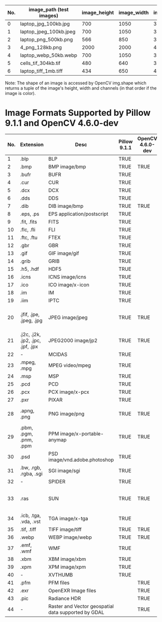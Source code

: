 



| No. | image\_path (test images) | image\_height | image\_width | image\_channel | image\_format | pixel\_dtype | pixel\_max | pixel\_mean | pixel\_min |
| -- | ------------------------- | ------------- | ------------ | -------------- | ------------- | ------------ | ---------- | ----------- | ---------- |
| 0  | laptop\_jpg\_100kb.jpg    | 700           | 1050         | 3              | .jpg          | uint8        | 255        | 164.86      | 0          |
| 1  | laptop\_jpeg\_100kb.jpeg  | 700           | 1050         | 3              | .jpeg         | uint8        | 255        | 164.86      | 0          |
| 2  | laptop\_png\_500kb.png    | 566           | 850          | 3              | .png          | uint8        | 255        | 164.85      | 0          |
| 3  | 4\_png\_128kb.png         | 2000          | 2000         | 4              | .png          | uint8        | 255        | 16.77       | 0          |
| 4  | laptop\_webp\_50kb.webp   | 700           | 1050         | 3              | .webp         | uint8        | 255        | 165.01      | 0          |
| 5  | cells\_tif\_304kb.tif     | 480           | 640          | 3              | .tif          | uint8        | 254        | 76.56       | 15         |
| 6  | laptop\_tiff\_1mb.tiff    | 434           | 650          | 4              | .tiff         | uint8        | 255        | 185.41      | 0          |

Note: The shape of an image is accessed by OpenCV img.shape which returns a tuple of the image's height, width and channels (in that order if the image is color).



# Image Formats Supported by Pillow 9.1.1 and OpenCV 4.6.0-dev




| No. | Extension                          | Desc                                                | Pillow 9.1.1 | OpenCV 4.6.0-dev | Remark                         |
| --- | ---------------------------------- | --------------------------------------------------- | ------------ | ---------------- | ------------------------------ |
| 1   | .blp                               | BLP                                                 | TRUE         |                  |                                |
| 2   | .bmp                               | BMP image/bmp                                       | TRUE         | TRUE             |                                |
| 3   | .bufr                              | BUFR                                                | TRUE         |                  |                                |
| 4   | .cur                               | CUR                                                 | TRUE         |                  |                                |
| 5   | .dcx                               | DCX                                                 | TRUE         |                  |                                |
| 6   | .dds                               | DDS                                                 | TRUE         |                  |                                |
| 7   | .dib                               | DIB image/bmp                                       | TRUE         | TRUE             |                                |
| 8   | .eps, .ps                          | EPS application/postscript                          | TRUE         |                  |                                |
| 9   | .fit, .fits                        | FITS                                                | TRUE         |                  |                                |
| 10  | .flc, .fli                         | FLI                                                 | TRUE         |                  |                                |
| 11  | .ftc, .ftu                         | FTEX                                                | TRUE         |                  |                                |
| 12  | .gbr                               | GBR                                                 | TRUE         |                  |                                |
| 13  | .gif                               | GIF image/gif                                       | TRUE         |                  |                                |
| 14  | .grib                              | GRIB                                                | TRUE         |                  |                                |
| 15  | .h5, .hdf                          | HDF5                                                | TRUE         |                  |                                |
| 16  | .icns                              | ICNS image/icns                                     | TRUE         |                  |                                |
| 17  | .ico                               | ICO image/x-icon                                    | TRUE         |                  |                                |
| 18  | .im                                | IM                                                  | TRUE         |                  |                                |
| 19  | .iim                               | IPTC                                                | TRUE         |                  |                                |
| 20  | .jfif, .jpe, .jpeg, .jpg           | JPEG image/jpeg                                     | TRUE         | TRUE             | OpenCV: .jpeg, .jpg, .jpe only |
| 21  | .j2c, .j2k, .jp2, .jpc, .jpf, .jpx | JPEG2000 image/jp2                                  | TRUE         | TRUE             | OpenCV: .jp2 only              |
| 22  | \-                                 | MCIDAS                                              | TRUE         |                  |                                |
| 23  | .mpeg, .mpg                        | MPEG video/mpeg                                     | TRUE         |                  |                                |
| 24  | .msp                               | MSP                                                 | TRUE         |                  |                                |
| 25  | .pcd                               | PCD                                                 | TRUE         |                  |                                |
| 26  | .pcx                               | PCX image/x-pcx                                     | TRUE         |                  |                                |
| 27  | .pxr                               | PIXAR                                               | TRUE         |                  |                                |
| 28  | .apng, .png                        | PNG image/png                                       | TRUE         | TRUE             | OpenCV: .png only              |
| 29  | .pbm, .pgm, .pnm, .ppm             | PPM image/x-portable-anymap                         | TRUE         | TRUE             | OpenCV: also supports .pxm     |
| 30  | .psd                               | PSD image/vnd.adobe.photoshop                       | TRUE         |                  |                                |
| 31  | .bw, .rgb, .rgba, .sgi             | SGI image/sgi                                       | TRUE         |                  |                                |
| 32  | \-                                 | SPIDER                                              | TRUE         |                  |                                |
| 33  | .ras                               | SUN                                                 | TRUE         | TRUE             | OpenCV: also supports .sr      |
| 34  | .icb, .tga, .vda, .vst             | TGA image/x-tga                                     | TRUE         |                  |                                |
| 35  | .tif, .tiff                        | TIFF image/tiff                                     | TRUE         | TRUE             |                                |
| 36  | .webp                              | WEBP image/webp                                     | TRUE         | TRUE             |                                |
| 37  | .emf, .wmf                         | WMF                                                 | TRUE         |                  |                                |
| 38  | .xbm                               | XBM image/xbm                                       | TRUE         |                  |                                |
| 39  | .xpm                               | XPM image/xpm                                       | TRUE         |                  |                                |
| 40  | \-                                 | XVTHUMB                                             | TRUE         |                  |                                |
| 41  | .pfm                               | PFM files                                           |              | TRUE             |                                |
| 42  | .exr                               | OpenEXR Image files                                 |              | TRUE             |                                |
| 43  | .pic                               | Radiance HDR                                        |              | TRUE             |                                |
| 44  | \-                                 | Raster and Vector geospatial data supported by GDAL |              | TRUE             |